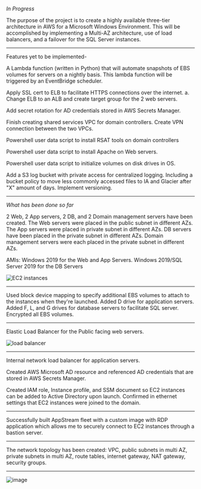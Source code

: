 *In Progress*

The purpose of the project is to create a highly available three-tier architecture in AWS for a Microsoft Windows Environment. This will be accomplished by implementing a Multi-AZ architecture, use of load balancers, and a failover for the SQL Server instances. 

-------------------------------------------------------------------------------------

Features yet to be implemented-



A Lambda function (written in Python) that will automate snapshots of EBS volumes for servers on a nightly basis. This lambda function will be triggered by an EventBridge scheduler. 



Apply SSL cert to ELB to facilitate HTTPS connections over the internet. 
    a. Change ELB to an ALB and create target group for the 2 web servers.



Add secret rotation for AD credentials stored in AWS Secrets Manager.



Finish creating shared services VPC for domain controllers. Create VPN connection between the two VPCs.


Powershell user data script to install RSAT tools on domain controllers

Powershell user data script to install Apache on Web servers. 

Powershell user data script to initialize volumes on disk drives in OS. 



Add a S3 log bucket with private access for centralized logging. Including a bucket policy to move less commonly accessed files to IA and Glacier after "X" amount of days. Implement versioning.


----------------------------------------------------------------------------


*What has been done so far*

2 Web, 2 App servers, 2 DB, and 2 Domain management servers have been created. The Web servers were placed in the public subnet in different AZs. The App servers were placed in private subnet in different AZs. DB servers have been placed in the private subnet in different AZs. Domain management servers were each placed in the private subnet in different AZs.

AMIs: Windows 2019 for the Web and App Servers. Windows 2019/SQL Server 2019 for the DB Servers

![EC2 instances](https://github.com/jklemens90/Terraform/assets/95970840/28cd2568-543c-4e58-a59c-de640a45d359)

--------------------------------------------------

Used block device mapping to specify additional EBS volumes to attach to the instances when they're launched. Added D drive for application servers. Added F, L, and G drives for database servers to facilitate SQL server. Encrypted all EBS volumes. 
 
-----------------------------------------------



Elastic Load Balancer for the Public facing web servers. 

![load balancer](https://github.com/jklemens90/Terraform/assets/95970840/7f65ac19-497d-4977-9e92-6d8c0e29e5a6)

--------------------------

Internal network load balancer for application servers.


Created AWS Microsoft AD resource and referenced AD credentials that are stored in AWS Secrets Manager.


Created IAM role, Instance profile, and SSM document so EC2 instances can be added to Active Directory upon launch. Confirmed in ethernet settings that EC2 instances were joined to the domain.

-----------------

Successfully built AppStream fleet with a custom image with RDP application which allows me to securely connect to EC2 instances through a bastion server. 


-------------------
The network topology has been created: VPC, public subnets in multi AZ, private subnets in multi AZ, route tables, internet gateway, NAT gateway, security groups. 

-----------------------------


![image](https://github.com/jklemens90/Terraform/assets/95970840/b3162c21-7815-4951-823b-fab6b570562a)






